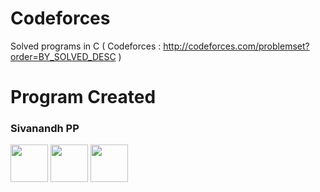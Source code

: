 # Codeforces
Solved programs in C ( Codeforces : http://codeforces.com/problemset?order=BY_SOLVED_DESC )
# Program Created
### Sivanandh PP

 <a href="https://www.instagram.com/siva_nandh"><img src="https://github.com/Sivanandhpp/Social-Meadia-Icons-master/blob/master/Icons-logos/instagram-circle.png" width="60"></a>   <a href="https://www.facebook.com/i.sivanandh"><img src="https://github.com/Sivanandhpp/Social-Meadia-Icons-master/blob/master/Icons-logos/facebook-circle.png" width="60"></a>   <a href="https://twitter.com/Siva__nandh"><img src="https://github.com/Sivanandhpp/Social-Meadia-Icons-master/blob/master/Icons-logos/twitter-circle.png" width="60"></a>

 
